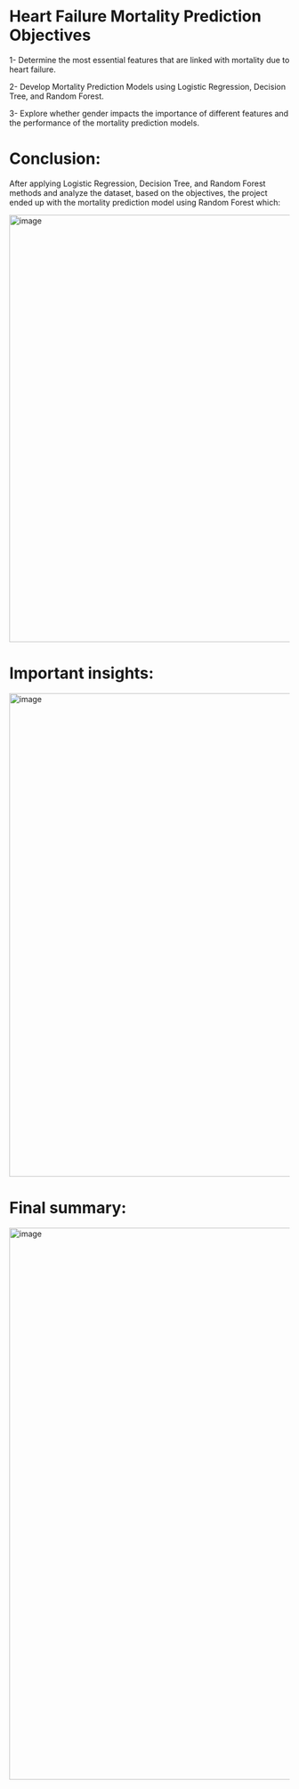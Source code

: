# Heart Failure Mortality Prediction Objectives

1- Determine the most essential features that are linked with mortality due to heart failure.

2- Develop Mortality Prediction Models using Logistic Regression, Decision Tree, and Random Forest. 

3- Explore whether gender impacts the importance of different features and the performance of the mortality prediction models.

# Conclusion:

After applying Logistic Regression, Decision Tree, and Random Forest methods and analyze the dataset, based on the objectives, the project ended up with the mortality prediction model using Random Forest which:

<img width="768" alt="image" src="https://github.com/Aficaden/HeartFailure/assets/108297252/9639dda3-b5c0-4f8a-83f0-9b144b0f9d55">

# Important insights: 

<img width="869" alt="image" src="https://github.com/Aficaden/HeartFailure/assets/108297252/951d90a5-12ca-412b-9f2f-c0b391174fb5">

# Final summary: 

<img width="992" alt="image" src="https://github.com/Aficaden/HeartFailure/assets/108297252/9b786081-116c-4360-8c06-fb87145e68dd">

